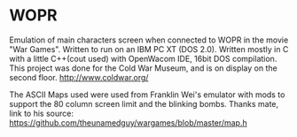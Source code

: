 # WOPR
Emulation of main characters screen when connected to WOPR in the movie "War Games". 
Written to run on an IBM PC XT (DOS 2.0). Written mostly in C with a little C++(cout used) with OpenWacom IDE, 16bit DOS compilation.
This project was done for the Cold War Museum, and is on display on the second floor. http://www.coldwar.org/

The ASCII Maps used were used from Franklin Wei's emulator with mods to support the 80 column screen limit and the blinking bombs.
Thanks mate, link to his source:  https://github.com/theunamedguy/wargames/blob/master/map.h
